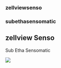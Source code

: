 ### zellviewsenso
### subethasensomatic

## zellview **Senso**

<!-- ## subethasensomatic -->
Sub
  Etha
  Sensomatic
      
  <img src=docu/zellviewsenso.png />
  
      
